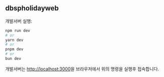 ## dbspholidayweb

개발서버 실행:

```bash
npm run dev
# or
yarn dev
# or
pnpm dev
# or
bun dev
```
개발서버는 [http://localhost:3000](http://localhost:3000)을 브라우저에서 위의 명령을 실행후 접속합니다.
